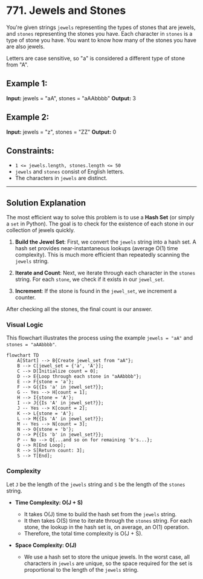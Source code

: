 # 771. Jewels and Stones

You're given strings `jewels` representing the types of stones that are jewels, and `stones` representing the stones you have. Each character in `stones` is a type of stone you have. You want to know how many of the stones you have are also jewels.

Letters are case sensitive, so "a" is considered a different type of stone from "A".

## Example 1:

**Input:** jewels = "aA", stones = "aAAbbbb"
**Output:** 3

## Example 2:

**Input:** jewels = "z", stones = "ZZ"
**Output:** 0

## Constraints:

*   `1 <= jewels.length, stones.length <= 50`
*   `jewels` and `stones` consist of English letters.
*   The characters in `jewels` are distinct.

---

## Solution Explanation

The most efficient way to solve this problem is to use a **Hash Set** (or simply a `set` in Python). The goal is to check for the existence of each stone in our collection of jewels quickly.

1.  **Build the Jewel Set**: First, we convert the `jewels` string into a hash set. A hash set provides near-instantaneous lookups (average O(1) time complexity). This is much more efficient than repeatedly scanning the `jewels` string.

2.  **Iterate and Count**: Next, we iterate through each character in the `stones` string. For each `stone`, we check if it exists in our `jewel_set`.

3.  **Increment**: If the stone is found in the `jewel_set`, we increment a counter.

After checking all the stones, the final count is our answer.

### Visual Logic

This flowchart illustrates the process using the example `jewels = "aA"` and `stones = "aAAbbbb"`.

```mermaid
flowchart TD
    A[Start] --> B{Create jewel_set from "aA"};
    B --> C[jewel_set = {'a', 'A'}];
    C --> D[Initialize count = 0];
    D --> E{Loop through each stone in "aAAbbbb"};
    E --> F{stone = 'a'};
    F --> G{{Is 'a' in jewel_set?}};
    G -- Yes --> H[count = 1];
    H --> I{stone = 'A'};
    I --> J{{Is 'A' in jewel_set?}};
    J -- Yes --> K[count = 2];
    K --> L{stone = 'A'};
    L --> M{{Is 'A' in jewel_set?}};
    M -- Yes --> N[count = 3];
    N --> O{stone = 'b'};
    O --> P{{Is 'b' in jewel_set?}};
    P -- No --> Q{...and so on for remaining 'b's...};
    Q --> R[End Loop];
    R --> S[Return count: 3];
    S --> T[End];
```

### Complexity

Let `J` be the length of the `jewels` string and `S` be the length of the `stones` string.

*   **Time Complexity: O(J + S)**
    *   It takes O(J) time to build the hash set from the `jewels` string.
    *   It then takes O(S) time to iterate through the `stones` string. For each stone, the lookup in the hash set is, on average, an O(1) operation.
    *   Therefore, the total time complexity is O(J + S).

*   **Space Complexity: O(J)**
    *   We use a hash set to store the unique jewels. In the worst case, all characters in `jewels` are unique, so the space required for the set is proportional to the length of the `jewels` string.